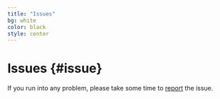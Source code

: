 ```yaml
---
title: "Issues"
bg: white
color: black
style: center
---
```


# Issues {#issue}

If you run into any problem, please take some time to [report][1] the issue.



[1]: https://github.com/baig/brackets-zotero/issues